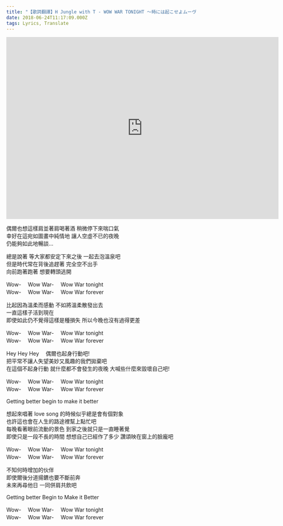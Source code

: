 ```yaml
---
title: "【歌詞翻譯】H Jungle with T - WOW WAR TONIGHT 〜時には起こせよムーヴメント"
date: 2018-06-24T11:17:09.000Z
tags: Lyrics, Translate
---
```


<iframe width="720" height="480" src="https://www.youtube.com/embed/m4hmlvvnSeM" frameborder="0" allow="accelerometer; autoplay; clipboard-write; encrypted-media; gyroscope; picture-in-picture" allowfullscreen></iframe>

偶爾也想這樣肩並著肩喝著酒 稍微停下來喘口氣
<br>幸好在這宛如圖畫中純情地 讓人空虛不已的夜晚
<br>仍能夠如此地暢談…

總是說著 等大家都安定下來之後 一起去泡溫泉吧
<br>但是時代常在背後追趕著 完全空不出手
<br>向前跑著跑著 想要轉頭逃開

Wow-　 Wow War-　 Wow War tonight
<br>Wow-　 Wow War-　 Wow War forever

比起因為溫柔而感動 不如將溫柔散發出去
<br>一直這樣子活到現在
<br>即使如此仍不覺得這樣是種損失 所以今晚也沒有過得更差

Wow-　 Wow War-　 Wow War tonight
<br>Wow-　 Wow War-　 Wow War forever

Hey Hey Hey 　偶爾也起身行動吧!
<br>把平常不讓人失望美妙又風趣的我們拋棄吧
<br>在這個不起身行動 就什麼都不會發生的夜晚 大喊些什麼來毀壞自己吧!

Wow-　 Wow War-　 Wow War tonight
<br>Wow-　 Wow War-　 Wow War forever

Getting better begin to make it better

想起來唱著 love song 的時候似乎總是會有個對象
<br>也許這也會在人生的路途裡幫上點忙吧
<br>每晚看著眼前流動的景色 到家之後就只是一直睡著覺
<br>即使只是一段不長的時間 想想自己已經作了多少 讚頌映在窗上的臉龐吧

Wow-　 Wow War-　 Wow War tonight
<br>Wow-　 Wow War-　 Wow War forever

不知何時增加的伙伴
<br>即使爾後分道揚鑣也要不斷前奔
<br>未來再尋他日 一同併肩共飲吧

Getting better Begin to Make it Better

Wow-　 Wow War-　 Wow War tonight
<br>Wow-　 Wow War-　 Wow War forever
